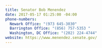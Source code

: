 ```yaml
---
title: Senator Bob Menendez
date: 2017-05-17 01:25:00 -04:00
phone-numbers:
  Newark Office: "(973 645-3030"
  Barrington Office: "(856) 757-5353 "
  Washington, DC Office: "(202) 224-4744"
website: https://www.menendez.senate.gov/
---
```



